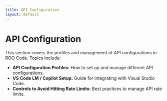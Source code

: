 ```yaml
---
title: API Configuration
layout: default
---
```


# API Configuration

This section covers the profiles and management of API configurations in ROO Code. Topics include:

- **API Configuration Profiles:** How to set up and manage different API configurations.
- **VS Code LM / Copilot Setup:** Guide for integrating with Visual Studio Code.
- **Controls to Avoid Hitting Rate Limits:** Best practices to manage API rate limits.
